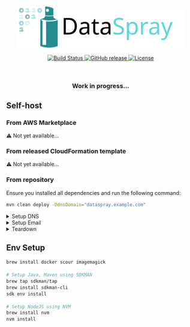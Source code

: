 <p align="center">
  <a href="https://dataspray.io/" rel="noopener" target="_blank">
    <picture>
      <source media="(prefers-color-scheme: dark)" srcset="./dataspray-resources/src/main/resources/logo-and-title-dark.svg">
      <img width="450" src="./dataspray-resources/src/main/resources/logo-and-title-light.svg" alt="DataSpray">
    </picture>
  </a>
</p>

<div align="center">
  <a href="https://github.com/datasprayio/dataspray/actions?query=workflow%3A%22CI%22">
    <img alt="Build Status" src="https://img.shields.io/github/actions/workflow/status/datasprayio/dataspray/test.yml?style=for-the-badge">
  </a>
  <a href="https://github.com/datasprayio/dataspray/releases">
    <img alt="GitHub release" src="https://img.shields.io/github/v/release/datasprayio/dataspray?include_prereleases&sort=semver&style=for-the-badge">
  </a>
  <a href="https://github.com/datasprayio/dataspray/blob/master/LICENSE">
    <img alt="License" src="https://img.shields.io/github/license/datasprayio/dataspray?style=for-the-badge">
  </a>
</div>
<br />
<br />
<h3 align="center">Work in progress...</h3>

## Self-host

### From AWS Marketplace

⚠️ Not yet available...

### From released CloudFormation template

⚠️ Not yet available...

### From repository

Ensure you installed all dependencies and run the following command:

```bash
mvn clean deploy -DdnsDomain="dataspray.example.com"
```

<details>
  <summary>Setup DNS</summary>

The deployment will create a Route53 hosted zone with appropriate records for running DataSpray. You will need to setup
your name servers for the records to be publicly accessible in one of three ways:

1. If using a top-level domain (e.g. example.com), point your domain name servers to the created hosted zone's name
   servers.
2. If using a subdomain (e.g. dataspray.example.com), and your parent domain is using a Route53 zone in the same account
   and wish to create the delegation automatically, provide the parameter `-DdnsParentZoneName=example.com`
   and `-DdnsParentZoneId=Z104162015L8HFMCRVJ9Y` to create the record automatically.
3. If using a subdomain (e.g. dataspray.example.com), create a NS record in your top-level domain's hosted zone
   delegating the subdomain to the created hosted zone's name servers.

</details>

<details>
  <summary>Setup Email</summary>

If you wish to receive emails sent by DataSpray, you will need to verify your domain in SES and provide the
parameter `-DsesDomain=example.com`.

Without it, Cognito will be able to send a limited number of emails and DataSpray will not be able to send any email
notifications.
</details>

<details>
  <summary>Teardown</summary>

Resources part of the deployment can be removed by shutting down the stacks in CloudFormation in your AWS Console.

Resources created as part of using the service such as Lambda functions for processing data will have to be removed
manually at this time.
</details>

## Env Setup

```bash
brew install docker scour imagemagick

# Setup Java, Maven using SDKMAN
brew tap sdkman/tap
brew install sdkman-cli
sdk env install

# Setup NodeJS using NVM
brew install nvm
nvm install
```
